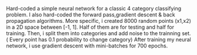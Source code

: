 Hard-coded a simple neural network for a classic 4 category classifying problem. I also hard-coded the forward pass,gradient descent & back propagation algorithms. More specific, i created 8000 random points (x1,x2) in a 2D space between [-1, 1]. Half of them are for testing and half for training. Then, i split them into categories and add noise to the trainning set.( Every point has 0.1 probability to change category)
After training my neural network, i use gradient descent with mini-batches for 700 epochs.
